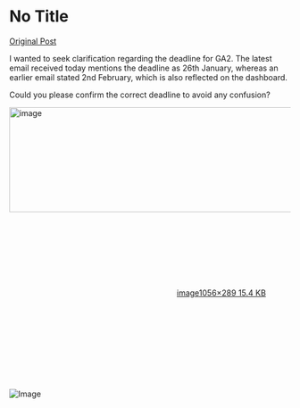# No Title

[Original Post](https://discourse.onlinedegree.iitm.ac.in/t/165142/1)

<p>I wanted to seek clarification regarding the deadline for GA2. The latest email received today mentions the deadline as 26th January, whereas an earlier email stated 2nd February, which is also reflected on the dashboard.</p>
<p>Could you please confirm the correct deadline to avoid any confusion?<br>
<div class="lightbox-wrapper"><a class="lightbox" href="https://europe1.discourse-cdn.com/flex013/uploads/iitm/original/3X/f/6/f678f69ef208b0d9fed9278ebefe295284766035.png" data-download-href="/uploads/short-url/zaoCtm4jkoWLmBOg8jfwlhpGuup.png?dl=1" title="image" rel="noopener nofollow ugc"><img src="https://europe1.discourse-cdn.com/flex013/uploads/iitm/optimized/3X/f/6/f678f69ef208b0d9fed9278ebefe295284766035_2_690x188.png" alt="image" data-base62-sha1="zaoCtm4jkoWLmBOg8jfwlhpGuup" width="690" height="188" srcset="https://europe1.discourse-cdn.com/flex013/uploads/iitm/optimized/3X/f/6/f678f69ef208b0d9fed9278ebefe295284766035_2_690x188.png, https://europe1.discourse-cdn.com/flex013/uploads/iitm/optimized/3X/f/6/f678f69ef208b0d9fed9278ebefe295284766035_2_1035x282.png 1.5x, https://europe1.discourse-cdn.com/flex013/uploads/iitm/original/3X/f/6/f678f69ef208b0d9fed9278ebefe295284766035.png 2x" data-dominant-color="F9F9F9"><div class="meta"><svg class="fa d-icon d-icon-far-image svg-icon" aria-hidden="true"><use href="#far-image"></use></svg><span class="filename">image</span><span class="informations">1056×289 15.4 KB</span><svg class="fa d-icon d-icon-discourse-expand svg-icon" aria-hidden="true"><use href="#discourse-expand"></use></svg></div></a></div></p>

![Image](https://europe1.discourse-cdn.com/flex013/uploads/iitm/optimized/3X/f/6/f678f69ef208b0d9fed9278ebefe295284766035_2_690x188.png)